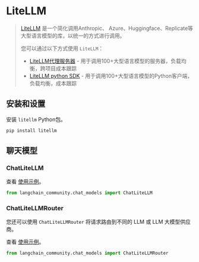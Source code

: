 # LiteLLM

>[LiteLLM](https://docs.litellm.ai/docs/) 是一个简化调用Anthropic、
> Azure、Huggingface、Replicate等大型语言模型的库，以统一的方式进行调用。
>
>您可以通过以下方式使用 `LiteLLM`：
>
>* [LiteLLM代理服务器](https://docs.litellm.ai/docs/#openai-proxy) - 用于调用100+大型语言模型的服务器，负载均衡，跨项目成本跟踪
>* [LiteLLM python SDK](https://docs.litellm.ai/docs/#basic-usage) - 用于调用100+大型语言模型的Python客户端，负载均衡，成本跟踪

## 安装和设置

安装 `litellm` Python包。

```bash
pip install litellm
```

## 聊天模型

### ChatLiteLLM

查看 [使用示例](/docs/integrations/chat/litellm)。

```python
from langchain_community.chat_models import ChatLiteLLM
```

### ChatLiteLLMRouter

您还可以使用 `ChatLiteLLMRouter` 将请求路由到不同的 LLM 或 LLM 大模型供应商。

查看 [使用示例](/docs/integrations/chat/litellm_router)。

```python
from langchain_community.chat_models import ChatLiteLLMRouter
```
